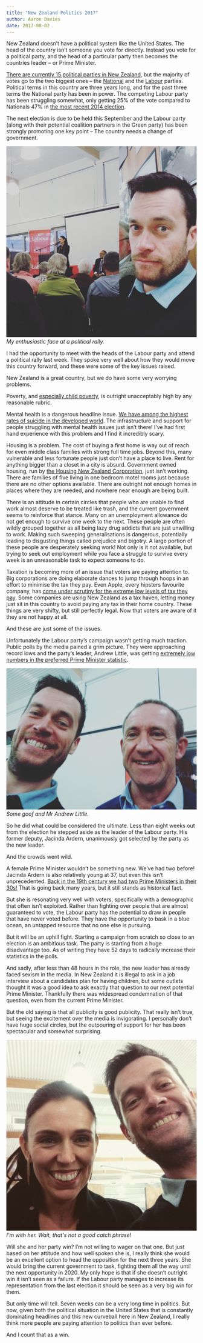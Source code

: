 ```yaml
---
title: "New Zealand Politics 2017"
author: Aaron Davies
date: 2017-08-02
---
```


New Zealand doesn’t have a political system like the United States. The head of the country isn’t someone you vote for directly. Instead you vote for a political party, and the head of a particular party then becomes the countries leader – or Prime Minister.

[There are currently 15 political parties in New Zealand](http://www.elections.org.nz/parties-candidates/registered-political-parties/register-political-parties), but the majority of votes go to the two biggest ones – the [National](https://www.national.org.nz/) and the [Labour](https://nzlabour.nationbuilder.com/) parties. Political terms in this country are three years long, and for the past three terms the National party has been in power. The competing Labour party has been struggling somewhat, only getting 25% of the vote compared to Nationals 47% in [the most recent 2014 election](http://www.elections.org.nz/news-media/new-zealand-2014-general-election-official-results).

The next election is due to be held this September and the Labour party (along with their potential coalition partners in the Green party) has been strongly promoting one key point – The country needs a change of government.

[![My enthusiastic face at a political rally.](/media/images/blog/IMG_20170801_115130_007.jpg)](/media/images/blog/IMG_20170801_115130_007.jpg)
_My enthusiastic face at a political rally._

I had the opportunity to meet with the heads of the Labour party and attend a political rally last week. They spoke very well about how they would move this country forward, and these were some of the key issues raised.

New Zealand is a great country, but we do have some very worrying problems.

Poverty, and [especially child poverty](http://www.childpoverty.co.nz/), is outright unacceptably high by any reasonable rubric.

Mental health is a dangerous headline issue. [We have among the highest rates of suicide in the developed world](https://www.tvnz.co.nz/one-news/new-zealand/new-zealands-high-youth-suicide-rate-highlighted-in-report). The infrastructure and support for people struggling with mental health issues just isn’t there! I’ve had first hand experience with this problem and I find it incredibly scary.

Housing is a problem. The cost of buying a first home is way out of reach for even middle class families with strong full time jobs. Beyond this, many vulnerable and less fortunate people just don’t have a place to live. Rent for anything bigger than a closet in a city is absurd. Government owned housing, run by [the Housing New Zealand Corporation](http://www.hnzc.co.nz/), just isn’t working. There are families of five living in one bedroom motel rooms just because there are no other options available. There are outright not enough homes in places where they are needed, and nowhere near enough are being built.

There is an attitude in certain circles that people who are unable to find work almost deserve to be treated like trash, and the current government seems to reinforce that stance. Many on an unemployment allowance do not get enough to survive one week to the next. These people are often wildly grouped together as all being lazy drug addicts that are just unwilling to work. Making such sweeping generalisations is dangerous, potentially leading to disgusting things called prejudice and bigotry. A large portion of these people are desperately seeking work! Not only is it not available, but trying to seek out employment while you face a struggle to survive every week is an unreasonable task to expect someone to do.

Taxation is becoming more of an issue that voters are paying attention to. Big corporations are doing elaborate dances to jump through hoops in an effort to minimise the tax they pay. Even Apple, every hipsters favourite company, has [come under scrutiny for the extreme low levels of tax they pay](http://www.nzherald.co.nz/business/news/article.cfm?c_id=3&objectid=11820240). Some companies are using New Zealand as a tax haven, letting money just sit in this country to avoid paying any tax in their home country. These things are very shifty, but still perfectly legal. Now that voters are aware of it they are not happy at all.

And these are just some of the issues.

Unfortunately the Labour party’s campaign wasn’t getting much traction. Public polls by the media pained a grim picture. They were approaching record lows and the party’s leader, Andrew Little, was getting [extremely low numbers in the preferred Prime Minister statistic](http://www.stuff.co.nz/national/politics/90663942/Jacinda-Ardern-leapfrogs-Andrew-Little-in-latest-preferred-prime-minister-poll).

[![Some goof and Mr Andrew Little.](/media/images/blog/IMG_20170728_210140_537.jpg)](/media/images/blog/IMG_20170728_210140_537.jpg)
_Some goof and Mr Andrew Little._

So he did what could be considered the ultimate. Less than eight weeks out from the election he stepped aside as the leader of the Labour party. His former deputy, Jacinda Ardern, unanimously got selected by the party as the new leader.

And the crowds went wild.

A female Prime Minister wouldn’t be something new. We’ve had two before! Jacinda Ardern is also relatively young at 37, but even this isn’t unprecedented. [Back in the 19th century we had two Prime Ministers in their 30s!](https://teara.govt.nz/en/1966/prime-ministers-of-new-zealand/page-3) That is going back many years, but it still stands as historical fact.

But she is resonating very well with voters, specifically with a demographic that often isn’t exploited. Rather than fighting over people that are almost guaranteed to vote, the Labour party has the potential to draw in people that have never voted before. They have the opportunity to bask in a blue ocean, an untapped resource that no one else is pursuing.

But it will be an uphill fight. Starting a campaign from scratch so close to an election is an ambitious task. The party is starting from a huge disadvantage too. As of writing they have 52 days to radically increase their statistics in the polls.

And sadly, after less than 48 hours in the role, the new leader has already faced sexism in the media. In New Zealand it is illegal to ask in a job interview about a candidates plan for having children, but some outlets thought it was a good idea to ask exactly that question to our next potential Prime Minister. Thankfully there was widespread condemnation of that question, even from the current Prime Minister.

But the old saying is that all publicity is good publicity. That really isn’t true, but seeing the excitement over the media is invigorating. I personally don’t have huge social circles, but the outpouring of support for her has been spectacular and somewhat surprising.

[![I'm with her. Wait, that's not a good catch phrase!](/media/images/blog/IMG_20170728_200721_154.jpg)](/media/images/blog/IMG_20170728_200721_154.jpg)
_I'm with her. Wait, that's not a good catch phrase!_

Will she and her party win? I’m not willing to wager on that one. But just based on her attitude and how well spoken she is, I really think she would be an excellent option to head the opposition for the next three years. She would bring the current government to task, fighting them all the way until the next opportunity in 2020. My only hope is that if she doesn’t outright win it isn’t seen as a failure. If the Labour party manages to increase its representation from the last election it should be seen as a very big win for them.

But only time will tell. Seven weeks can be a very long time in politics. But now, given both the political situation in the United States that is constantly dominating headlines and this new curveball here in New Zealand, I really think more people are paying attention to politics than ever before.

And I count that as a win.
